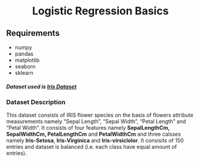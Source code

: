 <h1 align = center>Logistic Regression Basics</h1>

## Requirements
- numpy
- pandas
- matplotlib
- seaborn
- sklearn

##### Dataset used is [Iris Dataset](https://archive.ics.uci.edu/ml/datasets/iris)

### Dataset Description
This dataset consists of IRIS flower species on the basis of flowers attribute measurements namely “Sepal Length”, “Sepal Width”, “Petal Length” and “Petal Width”. It consists of four features namely **SepalLengthCm, SepalWidthCm, PetalLengthCm** and **PetalWidthCm** and three calsses namely **Iris-Setosa**, **Iris-Virginica** and **Iris-virsiclolor**. It consisits of 150 entries and dataset is balanced (i.e. each class have equal amount of entries).
